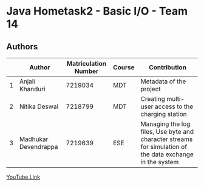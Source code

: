 # Java Hometask2 - Basic I/O - Team 14

## Authors
| | Author  | Matriculation Number | Course | Contribution |
| - | ---------- | -------------------- | ------ | ------------ |
| 1 | Anjali Khanduri | 7219034 | MDT | Metadata of the project |
| 2 | Nitika Deswal | 7218799 | MDT | Creating multi-user access to the charging station |
| 3 | Madhukar Devendrappa  | 7219639 | ESE | Managing the log files, Use byte and character streams for simulation of the data exchange in the system |

[YouTube Link](https://youtu.be/q1NzPmDWv24?si=8CfDo8qDqLViNVdD)
